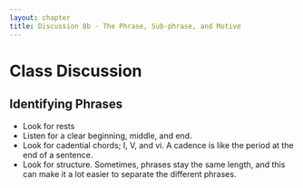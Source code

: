 ```yaml
---
layout: chapter
title: Discussion 8b - The Phrase, Sub-phrase, and Motive
---
```


# Class Discussion

## Identifying Phrases ##
- Look for rests
- Listen for a clear beginning, middle, and end.
- Look for cadential chords; I, V, and vi. A cadence is like the period at the end of a sentence.
- Look for structure. Sometimes, phrases stay the same length, and this can make it a lot easier to separate the different phrases.
